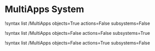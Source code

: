 <!-- MOOSE Documentation Stub: Remove this when content is added. -->

# MultiApps System

!syntax list /MultiApps objects=True actions=False subsystems=False

!syntax list /MultiApps objects=False actions=False subsystems=True

!syntax list /MultiApps objects=False actions=True subsystems=False

